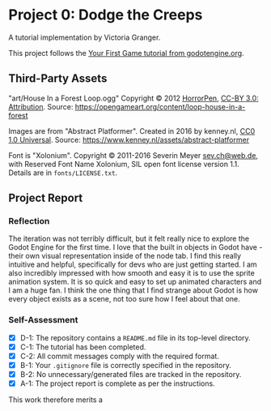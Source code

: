 # Project 0: Dodge the Creeps
A tutorial implementation by Victoria Granger.

This project follows the [Your First Game tutorial from
godotengine.org](https://docs.godotengine.org/en/stable/getting_started/first_2d_game/index.html).

## Third-Party Assets

"art/House In a Forest Loop.ogg" Copyright &copy; 2012
[HorrorPen](https://opengameart.org/users/horrorpen), [CC-BY 3.0:
Attribution](http://creativecommons.org/licenses/by/3.0/). Source:
https://opengameart.org/content/loop-house-in-a-forest

Images are from "Abstract Platformer". Created in 2016 by kenney.nl,
[CC0 1.0 Universal](http://creativecommons.org/publicdomain/zero/1.0/). Source:
https://www.kenney.nl/assets/abstract-platformer

Font is "Xolonium". Copyright &copy; 2011-2016 Severin Meyer
<sev.ch@web.de>, with Reserved Font Name Xolonium, SIL open font license
version 1.1. Details are in `fonts/LICENSE.txt`.

## Project Report

### Reflection

The iteration was not terribly difficult, but it felt really nice to explore the Godot Engine for the first time. I love that the built in objects in Godot have -
their own visual representation inside of the node tab. I find this really intuitive and helpful, specifically for devs who are just getting started. I am also
incredibly impressed with how smooth and easy it is to use the sprite animation system. It is so quick and easy to set up animated characters and I am a huge fan.
I think the one thing that I find strange about Godot is how every object exists as a scene, not too sure how I feel about that one.

### Self-Assessment

- [X] D-1: The repository contains a <code>README.md</code> file in its top-level directory.
- [X] C-1: The tutorial has been completed.
- [X] C-2: All commit messages comply with the required format.
- [X] B-1: Your <code>.gitignore</code> file is correctly specified in the repository.
- [X] B-2: No unnecessary/generated files are tracked in the repository.
- [X] A-1: The project report is complete as per the instructions.

This work therefore merits a 